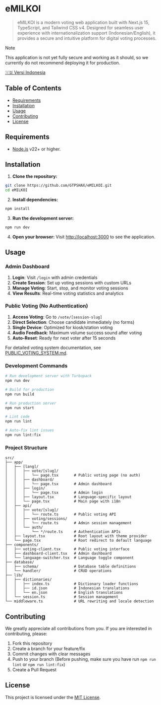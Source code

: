 # eMILKOI

> eMILKOI is a modern voting web application built with Next.js 15, TypeScript, and Tailwind CSS v4. Designed for seamless user experience with internationalization support (Indonesian/English), it provides a secure and intuitive platform for digital voting processes.

> [!NOTE]
> This application is not yet fully secure and working as it should, so we currently do not recommend deploying it for production.

[🇮🇩 Versi Indonesia](./README.md)

## Table of Contents

- [Requirements](#requirements)
- [Installation](#installation)
- [Usage](#usage)
- [Contributing](#contributing)
- [License](#license)

## Requirements

- [Node.js](https://nodejs.org) v22+ or higher.

## Installation

1. **Clone the repository:**
```bash
git clone https://github.com/GTPSHAX/eMILKOI.git
cd eMILKOI
```

2. **Install dependencies:**
```bash
npm install
```

3. **Run the development server:**
```bash
npm run dev
```

4. **Open your browser:**
Visit [http://localhost:3000](http://localhost:3000) to see the application.

## Usage

### Admin Dashboard
1. **Login**: Visit `/login` with admin credentials
2. **Create Session**: Set up voting sessions with custom URLs
3. **Manage Voting**: Start, stop, and monitor voting sessions
4. **View Results**: Real-time voting statistics and analytics

### Public Voting (No Authentication)
1. **Access Voting**: Go to `/vote/[session-slug]` 
2. **Direct Selection**: Choose candidate immediately (no forms)
3. **Single Device**: Optimized for kiosk/station voting
4. **Audio Feedback**: Maximum volume success sound after voting
5. **Auto-Reset**: Ready for next voter after 15 seconds

For detailed voting system documentation, see [PUBLIC_VOTING_SYSTEM.md](./PUBLIC_VOTING_SYSTEM.md).

### Development Commands

```bash
# Run development server with Turbopack
npm run dev

# Build for production
npm run build

# Run production server
npm run start

# Lint code
npm run lint

# Auto-fix lint issues
npm run lint:fix
```

### Project Structure

```
src/
├── app/
│   ├── [lang]/
│   │   ├── vote/[slug]/
│   │   │   └── page.tsx       # Public voting page (no auth)
│   │   ├── dashboard/
│   │   │   └── page.tsx       # Admin dashboard
│   │   ├── login/
│   │   │   └── page.tsx       # Admin login
│   │   ├── layout.tsx         # Language-specific layout
│   │   └── page.tsx           # Main page with i18n
│   ├── api/
│   │   ├── vote/[slug]/
│   │   │   └── route.ts       # Public voting API
│   │   ├── voting/sessions/
│   │   │   └── route.ts       # Admin session management
│   │   └── auth/
│   │       └── */route.ts     # Authentication APIs
│   ├── layout.tsx             # Root layout with theme provider
│   └── page.tsx               # Root redirect to default language
├── components/
│   ├── voting-client.tsx      # Public voting interface
│   ├── dashboard-client.tsx   # Admin dashboard
│   └── language-switcher.tsx  # Language toggle component
├── database/
│   ├── schema/                # Database table definitions
│   └── handler/               # CRUD operations
├── lib/
│   ├── dictionaries/
│   │   ├── index.ts           # Dictionary loader functions
│   │   ├── id.json            # Indonesian translations
│   │   └── en.json            # English translations
│   └── session.ts             # Session management
└── middleware.ts              # URL rewriting and locale detection
```

## Contributing

We greatly appreciate all contributions from you. If you are interested in contributing, please:

1. Fork this repository
2. Create a branch for your feature/fix
3. Commit changes with clear messages
4. Push to your branch (Before pushing, make sure you have run `npm run lint` or `npm run lint:fix`)
5. Create a Pull Request

## License

This project is licensed under the [MIT License](LICENSE).
